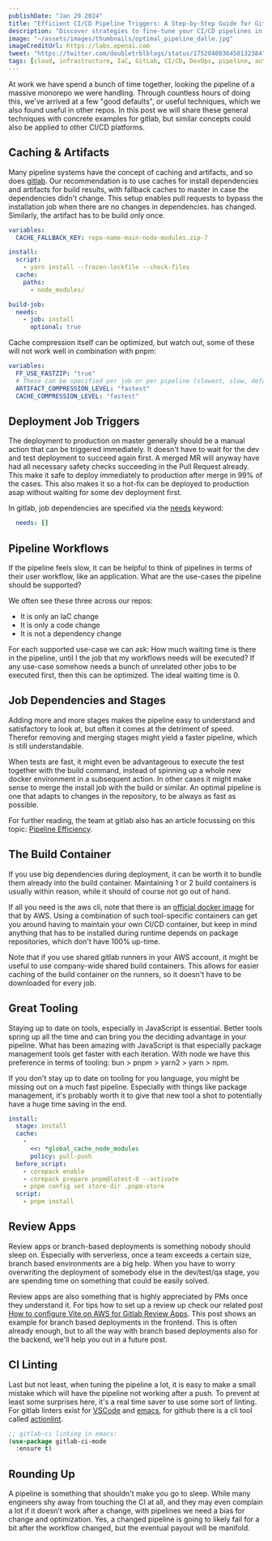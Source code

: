 ```yaml
---
publishDate: "Jan 29 2024"
title: "Efficient CI/CD Pipeline Triggers: A Step-by-Step Guide for GitLab"
description: "Discover strategies to fine-tune your CI/CD pipelines in GitLab for maximum efficiency and reduced wait times, complete with practical examples and tips."
image: "~/assets/images/thumbnails/optimal_pipeline_dalle.jpg"
imageCreditUrl: https://labs.openai.com
tweet: "https://twitter.com/doubletrblblogs/status/1752040836450132384"
tags: [cloud, infrastructure, IaC, GitLab, CI/CD, DevOps, pipeline, automation]
---
```


At work we have spend a bunch of time together, looking the pipeline of a massive monorepo we were
handling. Through countless hours of doing this, we've arrived at a few "good defaults", or useful
techniques, which we also found useful in other repos. In this post we will share these general
techniques with concrete examples for gitlab, but similar concepts could also be applied to other
CI/CD platforms.

## Caching & Artifacts

Many pipeline systems have the concept of caching and artifacts, and so does
[gitlab](https://docs.gitlab.com/ee/ci/caching/). Our recommendation is to use caches for install
dependencies and artifacts for build results, with fallback caches to master in case the
dependencies didn't change. This setup enables pull requests to bypass the installation job when there are no changes in dependencies.
has changed. Similarly, the artifact has to be build only once.

```yaml
variables:
  CACHE_FALLBACK_KEY: repo-name-main-node-modules.zip-7

install:
  script:
    - yarn install --frozen-lockfile --check-files
  cache:
    paths:
      - node_modules/
```

```yaml
build-job:
  needs:
    - job: install
      optional: true
```

Cache compression itself can be optimized, but watch out, some of these will not work well in combination with pnpm:
```yaml
variables:
  FF_USE_FASTZIP: "true"
  # These can be specified per job or per pipeline (slowest, slow, default, fast, and fastest)
  ARTIFACT_COMPRESSION_LEVEL: "fastest"
  CACHE_COMPRESSION_LEVEL: "fastest"
```


## Deployment Job Triggers

The deployment to production on master generally should be a manual action that can be triggered
immediately. It doesn't have to wait for the dev and test deployment to succeed again first. A
merged MR will anyway have had all necessary safety checks succeeding in the Pull Request
already. This make it safe to deploy immediately to production after merge in 99% of the
cases. This also makes it so a hot-fix can be deployed to production asap without waiting for some
dev deployment first.

In gitlab, job dependencies are specified via the [needs](https://docs.gitlab.com/ee/ci/yaml/#needs) keyword:
```yaml
  needs: []
```

## Pipeline Workflows

If the pipeline feels slow, it can be helpful to think of pipelines in terms of their user
workflow, like an application. What are the use-cases the pipeline should be supported?

We often see these three across our repos:
- It is only an IaC change
- It is only a code change
- It is not a dependency change

For each supported use-case we can ask: How much waiting time is there in the pipeline, until I
the job that my workflows needs will be executed? If any use-case somehow needs a bunch of
unrelated other jobs to be executed first, then this can be optimized. The ideal waiting time is
0.

## Job Dependencies and Stages

Adding more and more stages makes the pipeline easy to understand and satisfactory to look at, but
often it comes at the detriment of speed. Therefor removing and merging stages might yield a
faster pipeline, which is still understandable.

When tests are fast, it might even be advantageous to execute the test together with the build
command, instead of spinning up a whole new docker environment in a subsequent action. In other
cases it might make sense to merge the install job with the build or similar. An optimal pipeline
is one that adapts to changes in the repository, to be always as fast as possible.

For further reading, the team at gitlab also has an article focussing on this topic: [Pipeline
Efficiency](https://docs.gitlab.com/ee/ci/pipelines/pipeline_efficiency.html).

## The Build Container

If you use big dependencies during deployment, it can be worth it to bundle them already into the
build container. Maintaining 1 or 2 build containers is usually within reason, while it should of
course not go out of hand.

If all you need is the aws cli, note that there is an [official docker
image](https://hub.docker.com/r/amazon/aws-cli) for that by AWS. Using a combination of such
tool-specific containers can get you around having to maintain your own CI/CD container, but keep
in mind anything that has to be installed during runtime depends on package repositories, which
don't have 100% up-time.

Note that if you use shared gitlab runners in your AWS account, it might be useful to use
company-wide shared build containers. This allows for easier caching of the build container on the
runners, so it doesn't have to be downloaded for every job.

## Great Tooling

Staying up to date on tools, especially in JavaScript is essential. Better tools spring up all the
time and can bring you the deciding advantage in your pipeline. What has been amazing with
JavaScript is that especially package management tools get faster with each iteration. With node
we have this preference in terms of tooling: bun > pnpm > yarn2 > yarn > npm.

If you don't stay up to date on tooling for you language, you might be missing out on a much fast
pipeline. Especially with things like package management, it's probably worth it to give that new
tool a shot to potentially have a huge time saving in the end.

```yaml
install:
  stage: install
  cache:
    -
      <<: *global_cache_node_modules
      policy: pull-push
  before_script:
    - corepack enable
    - corepack prepare pnpm@latest-8 --activate
    - pnpm config set store-dir .pnpm-store
  script:
    - pnpm install
```

## Review Apps

Review apps or branch-based deployments is something nobody should sleep on. Especially with
serverless, once a team exceeds a certain size, branch based environments are a big help. When you
have to worry overwriting the deployment of somebody else in the dev/test/qa stage, you are
spending time on something that could be easily solved.


Review apps are also something that is highly appreciated by PMs once they understand it. For tips
how to set up a review up check our related post [How to configure Vite on AWS for Gitlab Review
Apps](https://double-trouble.dev/post/gitlab-review-apps-aws-vite/). This post shows an example
for branch based deployments in the frontend. This is often already enough, but to all the way
with branch based deployments also for the backend, we'll help you out in a future post.

## CI Linting

Last but not least, when tuning the pipeline a lot, it is easy to make a small mistake which will
have the pipeline not working after a push. To prevent at least some surprises here, it's a real
time saver to use some sort of linting. For gitlab linters exist for
[VSCode](https://docs.gitlab.com/ee/ci/lint.html) and
[emacs](https://gitlab.com/joewreschnig/gitlab-ci-mode/), for github there is a cli tool called
[actionlint](https://github.com/rhysd/actionlint/).

```lisp
;; gitlab-ci linting in emacs:
(use-package gitlab-ci-mode
  :ensure t)
```

## Rounding Up

A pipeline is something that shouldn't make you go to sleep. While many engineers shy away from
touching the CI at all, and they may even complain a lot if it doesn't work after a change, with
pipelines we need a bias for change and optimization. Yes, a changed pipeline is going to likely
fail for a bit after the workflow changed, but the eventual payout will be manifold.
